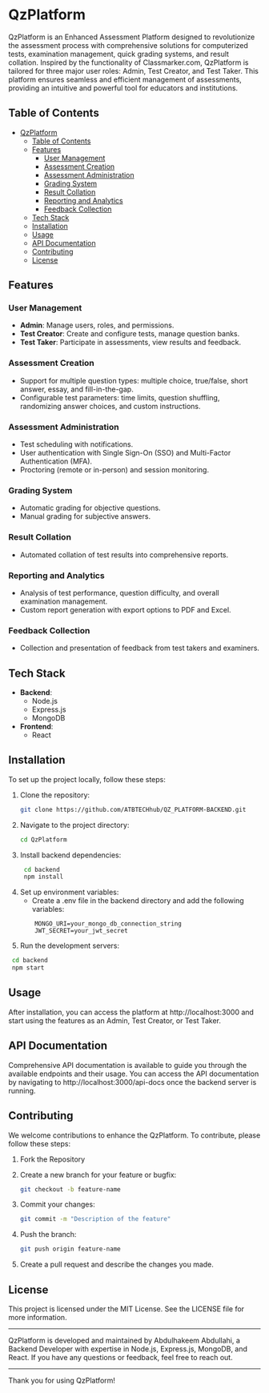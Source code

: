 
# QzPlatform

QzPlatform is an Enhanced Assessment Platform designed to revolutionize the assessment process with comprehensive solutions for computerized tests, examination management, quick grading systems, and result collation. Inspired by the functionality of Classmarker.com, QzPlatform is tailored for three major user roles: Admin, Test Creator, and Test Taker. This platform ensures seamless and efficient management of assessments, providing an intuitive and powerful tool for educators and institutions.

## Table of Contents

- [QzPlatform](#qzplatform)
  - [Table of Contents](#table-of-contents)
  - [Features](#features)
    - [User Management](#user-management)
    - [Assessment Creation](#assessment-creation)
    - [Assessment Administration](#assessment-administration)
    - [Grading System](#grading-system)
    - [Result Collation](#result-collation)
    - [Reporting and Analytics](#reporting-and-analytics)
    - [Feedback Collection](#feedback-collection)
  - [Tech Stack](#tech-stack)
  - [Installation](#installation)
  - [Usage](#usage)
  - [API Documentation](#api-documentation)
  - [Contributing](#contributing)
  - [License](#license)

## Features

### User Management
- **Admin**: Manage users, roles, and permissions.
- **Test Creator**: Create and configure tests, manage question banks.
- **Test Taker**: Participate in assessments, view results and feedback.

### Assessment Creation
- Support for multiple question types: multiple choice, true/false, short answer, essay, and fill-in-the-gap.
- Configurable test parameters: time limits, question shuffling, randomizing answer choices, and custom instructions.

### Assessment Administration
- Test scheduling with notifications.
- User authentication with Single Sign-On (SSO) and Multi-Factor Authentication (MFA).
- Proctoring (remote or in-person) and session monitoring.

### Grading System
- Automatic grading for objective questions.
- Manual grading for subjective answers.

### Result Collation
- Automated collation of test results into comprehensive reports.

### Reporting and Analytics
- Analysis of test performance, question difficulty, and overall examination management.
- Custom report generation with export options to PDF and Excel.

### Feedback Collection
- Collection and presentation of feedback from test takers and examiners.

## Tech Stack

- **Backend**: 
  - Node.js
  - Express.js
  - MongoDB
- **Frontend**:
  - React

## Installation

To set up the project locally, follow these steps:

1. Clone the repository:
   ```bash
   git clone https://github.com/ATBTECHhub/QZ_PLATFORM-BACKEND.git
   ```
2. Navigate to the project directory:
   ```bash 
   cd QzPlatform
   ```
3. Install backend dependencies:
   ```bash
    cd backend
    npm install
   ```
4. Set up environment variables:
   *  Create a .env file in the backend directory and add the following variables:
    ```
        MONGO_URI=your_mongo_db_connection_string
        JWT_SECRET=your_jwt_secret
    ```
5.  Run the development servers:
   ```bash
    cd backend
    npm start
   ```

## Usage
After installation, you can access the platform at http://localhost:3000 and start using the features as an Admin, Test Creator, or Test Taker.

## API Documentation
Comprehensive API documentation is available to guide you through the available endpoints and their usage. You can access the API documentation by navigating to http://localhost:3000/api-docs once the backend server is running.

## Contributing
We welcome contributions to enhance the QzPlatform. To contribute, please follow these steps:
1. Fork the Repository

2. Create a new branch for your feature or bugfix:
    ```bash
    git checkout -b feature-name
    ```

3. Commit your changes:
    ```bash
    git commit -m "Description of the feature"
    ```

4. Push the branch:
    ```bash
    git push origin feature-name
    ```

5. Create a pull request and describe the changes you made.

## License
This project is licensed under the MIT License. See the LICENSE file for more information.

***

QzPlatform is developed and maintained by Abdulhakeem Abdullahi, a Backend Developer with expertise in Node.js, Express.js, MongoDB, and React. If you have any questions or feedback, feel free to reach out.  

***
Thank you for using QzPlatform!
